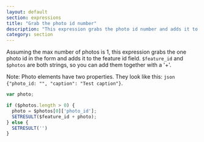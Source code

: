 ```yaml
---
layout: default
section: expressions
title: "Grab the photo id number"
description: "This expression grabs the photo id number and adds it to a feature id field."
category: section
---
```


Assuming the max number of photos is 1, this expression grabs the one photo id in the form and adds it to the feature id field. `$feature_id` and `$photos` are both strings, so you can add them together with a '+'.

Note: Photo elements have two properties. They look like this: ```json {"photo_id: "", "caption": "Test caption"}```.

```js
var photo;

if ($photos.length > 0) {
  photo = $photos[0]['photo_id'];
  SETRESULT($feature_id + photo);
} else {
  SETRESULT('')
}
```
